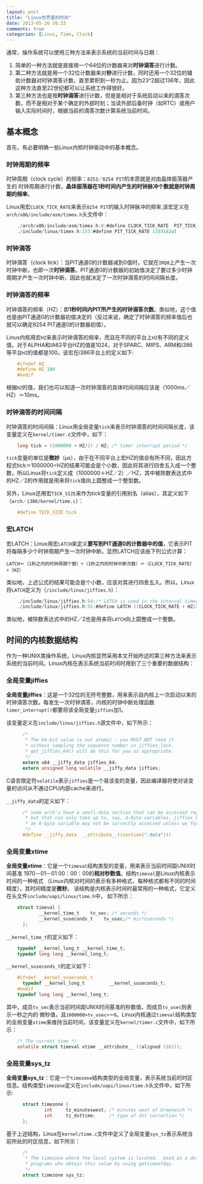 ```yaml
---
layout: post
title: "Linux世界里的时间"
date: 2013-05-26 20:33
comments: true
categories: [Linux, Time, Clock]
---
```


通常，操作系统可以使用三种方法来表示系统的当前时间与日期：

1. 简单的一种方法就是直接用一个64位的计数器来对**时钟滴答**进行计数。
2. 第二种方法就是用一个32位计数器来对**秒**进行计数，同时还用一个32位的辅助计数器对时钟滴答计数，直至累积到一秒为止。因为23^2超过136年，因此这种方法直至22世纪都可以让系统工作得很好。
3. 第三种方法也是按**时钟滴答**进行计数，但是是相对于系统启动以来的滴答次数，而不是相对于某个确定的外部时刻；当读外部后备时钟（如RTC）或用户输入实际时间时，根据当前的滴答次数计算系统当前时间。

## 基本概念 ##
首先，有必要明确一些Linux内核时钟驱动中的基本概念。
###  时钟周期的频率 ###
时钟周期（clock cycle）的频率：`8253／8254 PIT`的本质就是对由晶体振荡器产生的
时钟周期进行计数，**晶体振荡器在1秒时间内产生的时钟脉冲个数就是时钟周期的频率**。

Linux用宏`CLOCK_TICK_RATE`来表示`8254 PIT`的输入时钟脉冲的频率,该宏定义在`arch/x86/include/asm/timex.h`头文件中：
``` c
    ./arch/x86/include/asm/timex.h:8:#define CLOCK_TICK_RATE  PIT_TICK_RATE
    ./include/linux/timex.h:153:#define PIT_TICK_RATE 1193182ul
```
### 时钟滴答 ###
时钟滴答（clock tick）：当PIT通道0的计数器减到0值时，它就在`IRQ0`上产生一次时钟中断，也即一次**时钟滴答**。PIT通道0的计数器的初始值决定了要过多少时钟周期才产生一次时钟中断，因此也就决定了一次时钟滴答的时间间隔长度。 
### 时钟滴答的频率 ###
时钟滴答的频率（HZ）：即**1秒时间内PIT所产生的时钟滴答次数**。类似地，这个值也是由PIT通道0的计数器初值决定的（反过来说，确定了时钟滴答的频率值后也就可以确定8254 PIT通道0的计数器初值）。

Linux内核用宏`HZ`来表示时钟滴答的频率，而且在不同的平台上`HZ`有不同的定义值。对于ALPHA和IA62平台HZ的值是1024，对于SPARC、MIPS、ARM和i386等平台`HZ`的值都是100。该宏在i386平台上的定义如下: 
``` c
    #ifndef HZ 
    #define HZ 100 
    #endif 
```
根据`HZ`的值，我们也可以知道一次时钟滴答的具体时间间隔应该是（1000ms／HZ）＝10ms。
<!-- more -->
### 时钟滴答的时间间隔 ###
时钟滴答的时间间隔：Linux用全局变量`tick`来表示时钟滴答的时间间隔长度，该变量定义在`kernel/timer.`c文件中，如下： 
``` c
	long tick = (1000000 + HZ/2) / HZ; /* timer interrupt period */ 
```
`tick`变量的单位是**微妙**（μs），由于在不同平台上宏HZ的值会有所不同，因此方程式tick＝1000000÷HZ的结果可能会是个小数，因此将其进行四舍五入成一个整数，所以Linux将`tick`定义成（1000000＋HZ／2）／HZ，其中被除数表达式中的HZ／2的作用就是用来将`tick`值向上圆整成一个整型数。 
 
另外，Linux还用宏`TICK_SIZE`来作为tick变量的引用别名（alias），其定义如下（`arch／i386/kernel/time.c`）： 
``` c
	#define TICK_SIZE tick 
``` 
### 宏LATCH ###
宏LATCH：Linux用宏`LATCH`来定义**要写到PIT通道0的计数器中的值**，它表示PIT将每隔多少个时钟周期产生一次时钟中断。显然LATCH应该由下列公式计算： 

	LATCH＝（1秒之内的时钟周期个数）÷（1秒之内的时钟中断次数）＝（CLOCK_TICK_RATE）÷（HZ） 

类似地，上述公式的结果可能会是个小数，应该对其进行四舍五入。所以，Linux将`LATCH`定义为（`/include/linux/jiffies.h`）： 
``` c
	./include/linux/jiffies.h:54:/* LATCH is used in the interval timer and ftape setup. */
	./include/linux/jiffies.h:55:#define LATCH ((CLOCK_TICK_RATE + HZ/2) / HZ)	/* For divider */
```
类似地，被除数表达式中的HZ／2也是用来将`LATCH`向上圆整成一个整数。 

## 时间的内核数据结构 ##
作为一种UNIX类操作系统，Linux内核显然采用本文开始所述的第三种方法来表示系统的当前时间。Linux内核在表示系统当前时间时用到了三个重要的数据结构：
### 全局变量jiffies ###
**全局变量jiffies**：这是一个32位的无符号整数，用来表示自内核上一次启动以来的时钟滴答次数。每发生一次时钟滴答，内核的时钟中断处理函数`timer_interrupt()`都要将该全局变量`jiffies`加1。

该变量定义在`include/linux/jiffies.h`源文件中，如下所示：
``` c
	  /*
	   * The 64-bit value is not atomic - you MUST NOT read it
	   * without sampling the sequence number in jiffies_lock.
	   * get_jiffies_64() will do this for you as appropriate.
	   */
	  extern u64 __jiffy_data jiffies_64;
	  extern unsigned long volatile __jiffy_data jiffies;
```
C语言限定符`volatile`表示`jiffies`是一个易该变的变量，因此编译器将使对该变量的访问从不通过CPU内部cache来进行。

`__jiffy_data`的定义如下：
``` c
      /* some arch's have a small-data section that can be accessed register-relative
       * but that can only take up to, say, 4-byte variables. jiffies being part of
       * an 8-byte variable may not be correctly accessed unless we force the issue
       */
      #define __jiffy_data  __attribute__((section(".data")))
``` 
### 全局变量xtime ###
**全局变量xtime**：它是一个`timeval`结构类型的变量，用来表示当前时间距UNIX时间基准
1970－01－01 00：00：00的**相对秒数值**。结构`timeval`是Linux内核表示时间的一种格式
（Linux内核对时间的表示有多种格式，每种格式都有不同的时间精度），其时间精度是**微秒**。
该结构是内核表示时间时最常用的一种格式，它定义在头文件`include/uapi/linux/time.h`中，
如下所示：
``` c
    struct timeval {
      		__kernel_time_t    tv_sec; /* seconds */
      		__kernel_suseconds_t    tv_usec;/* microseconds */
      };
```
`__kernel_time_t`的定义如下：
``` c
    typedef __kernel_long_t __kernel_time_t;
    typedef long long __kernel_long_t;
```

`__kernel_suseconds_t`的定义如下：
``` c
	#ifndef __kernel_suseconds_t
	  typedef __kernel_long_t         __kernel_suseconds_t;
	#endif
	typedef long long __kernel_long_t;
```
其中，成员`tv_sec`表示当前时间距UNIX时间基准的秒数值，而成员`tv_usec`则表示一秒之内的
微秒值，且`1000000>tv_usec>＝0`。Linux内核通过`timeval`结构类型的全局变量`xtime`来维持当前时间，该变量定义在`kernel/timer.c`文件中，如下所示： 
``` c
	/* The current time */ 
	volatile struct timeval xtime __attribute__ ((aligned (16))); 
```
### 全局变量sys_tz ###

**全局变量sys_tz**：它是一个`timezone`结构类型的全局变量，表示系统当前的时区信息。结构类型`timezone`定义在`include/uapi/linux/time.h`头文件中，如下所示:
``` c
	  struct timezone {
	          int     tz_minuteswest; /* minutes west of Greenwich */
	          int     tz_dsttime;     /* type of dst correction */
	  };
```
基于上述结构，Linux在`kernel/time.c`文件中定义了全局变量`sys_tz`表示系统当前所处的时区信息，如下所示：
``` c
	  /*
	   * The timezone where the local system is located.  Used as a default by some
	   * programs who obtain this value by using gettimeofday.
	   */
	  struct timezone sys_tz;
````
